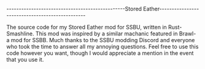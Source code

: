 ------------------------------------------------Stored Eather------------------------------------------------

The source code for my Stored Eather mod for SSBU, written in Rust-Smashline.
This mod was inspired by a similar machanic featured in Brawl- a mod for SSBB.
Much thanks to the SSBU modding Discord and everyone who took the time to answer all my annoying questions.
Feel free to use this code however you want, though I would appreciate a mention in the event that you use it.
